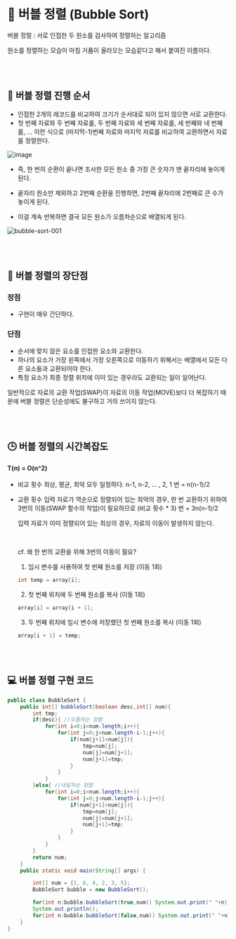 # 🎈 버블 정렬 (Bubble Sort)

버블 정렬 : 서로 인접한 두 원소를 검사하여 정렬하는 알고리즘

원소를 정렬하는 모습이 마침 거품이 올라오는 모습같다고 해서 붙여진 이름이다.

<br>
<br>

## 🚩 버블 정렬 진행 순서

- 인접한 2개의 레코드를 비교하여 크기가 순서대로 되어 있지 않으면 서로 교환한다.
- 첫 번째 자료와 두 번째 자료를, 두 번째 자료와 세 번째 자료를, 세 번째와 네 번째를, … 이런 식으로 (마지막-1)번째 자료와 마지막 자료를 비교하여 교환하면서 자료를 정렬한다.

![image](https://github.com/Woori-FISA-Algorithm-Study/doYouKnowAlgorithm/assets/65431814/7c2bc9c8-51db-4acf-932e-50c799f99f42)

- 즉, 한 번의 순환이 끝나면 조사한 모든 원소 중 가장 큰 숫자가 맨 끝자리에 놓이게 된다.

- 끝자리 원소만 제외하고 2번째 순환을 진행하면, 2번째 끝자리에 2번째로 큰 수가 놓이게 된다.

- 이걸 계속 반복하면 결국 모든 원소가 오름차순으로 배열되게 된다.

![bubble-sort-001](https://github.com/Woori-FISA-CS-Study/CS-Study/assets/65431814/bf16a5d9-6173-4498-ac8f-ed542c5cd644)

<br>
<br>

## 🤨 버블 정렬의 장단점

### 장점

- 구현이 매우 간단하다.

### 단점

- 순서에 맞지 않은 요소를 인접한 요소와 교환한다.
- 하나의 요소가 가장 왼쪽에서 가장 오른쪽으로 이동하기 위해서는 배열에서 모든 다른 요소들과 교환되어야 한다.
- 특정 요소가 최종 정렬 위치에 이미 있는 경우라도 교환되는 일이 일어난다.

일반적으로 자료의 교환 작업(SWAP)이 자료의 이동 작업(MOVE)보다 더 복잡하기 때문에 버블 정렬은 단순성에도 불구하고 거의 쓰이지 않는다.

<br>
<br>

## 🕒 버블 정렬의 시간복잡도

#### T(n) = O(n^2)

- 비교 횟수
  최상, 평균, 최악 모두 일정하다.
  n-1, n-2, … , 2, 1 번 = n(n-1)/2
  <br>
- 교환 횟수
  입력 자료가 역순으로 정렬되어 있는 최악의 경우, 한 번 교환하기 위하여 3번의 이동(SWAP 함수의 작업)이 필요하므로 (비교 횟수 \* 3) 번 = 3n(n-1)/2

  입력 자료가 이미 정렬되어 있는 최상의 경우, 자료의 이동이 발생하지 않는다.

  <br>

  cf. 왜 한 번의 교환을 위해 3번의 이동이 필요?

  1. 임시 변수를 사용하여 첫 번째 원소를 저장 (이동 1회)

  ```java
  int temp = array[i];
  ```

  2. 첫 번째 위치에 두 번째 원소를 복사 (이동 1회)

  ```java
  array[i] = array[i + 1];
  ```

  3. 두 번째 위치에 임시 변수에 저장했던 첫 번째 원소를 복사 (이동 1회)

  ```java
  array[i + 1] = temp;
  ```

<br>
<br>

## 💻 버블 정렬 구현 코드

```java
public class BubbleSort {
    public int[] bubbleSort(boolean desc,int[] num){
        int tmp;
        if(desc){ //오름차순 정렬
            for(int i=0;i<num.length;i++){
                for(int j=0;j<num.length-i-1;j++){
                    if(num[j+1]<num[j]){
                        tmp=num[j];
                        num[j]=num[j+1];
                        num[j+1]=tmp;
                    }
                }
            }
        }else{ //내림차순 정렬
            for(int i=0;i<num.length;i++){
                for(int j=0;j<num.length-i-1;j++){
                    if(num[j+1]>num[j]){
                        tmp=num[j];
                        num[j]=num[j+1];
                        num[j+1]=tmp;
                    }
                }
            }
        }
        return num;
    }
    public static void main(String[] args) {

        int[] num = {1, 6, 4, 2, 3, 5};
        BubbleSort bubble = new BubbleSort();

        for(int n:bubble.bubbleSort(true,num)) System.out.print(" "+n);
        System.out.println();
        for(int n:bubble.bubbleSort(false,num)) System.out.print(" "+n);
    }
}
```
